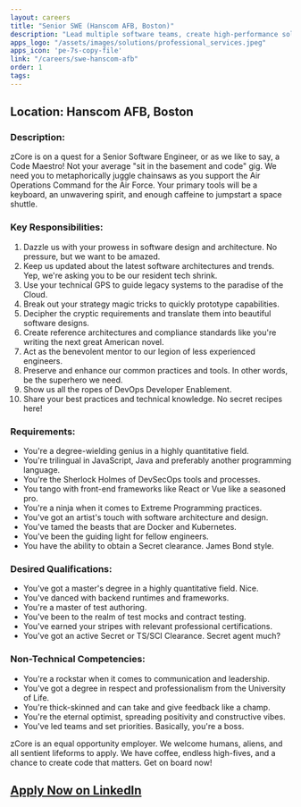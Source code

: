 ```yaml
---
layout: careers
title: "Senior SWE (Hanscom AFB, Boston)"
description: "Lead multiple software teams, create high-performance solutions, implement cutting-edge tech trends, and mentor young engineers to support the Air Operations Command for the Air Force."
apps_logo: "/assets/images/solutions/professional_services.jpeg"
apps_icon: 'pe-7s-copy-file'
link: "/careers/swe-hanscom-afb"
order: 1
tags:
---
```


## Location: Hanscom AFB, Boston

### Description: 

zCore is on a quest for a Senior Software Engineer, or as we like to say, a Code Maestro! Not your average "sit in the basement and code" gig. We need you to metaphorically juggle chainsaws as you support the Air Operations Command for the Air Force. Your primary tools will be a keyboard, an unwavering spirit, and enough caffeine to jumpstart a space shuttle.

### Key Responsibilities:

1. Dazzle us with your prowess in software design and architecture. No pressure, but we want to be amazed.
2. Keep us updated about the latest software architectures and trends. Yep, we're asking you to be our resident tech shrink.
3. Use your technical GPS to guide legacy systems to the paradise of the Cloud.
4. Break out your strategy magic tricks to quickly prototype capabilities.
5. Decipher the cryptic requirements and translate them into beautiful software designs.
6. Create reference architectures and compliance standards like you're writing the next great American novel.
7. Act as the benevolent mentor to our legion of less experienced engineers.
8. Preserve and enhance our common practices and tools. In other words, be the superhero we need.
9. Show us all the ropes of DevOps Developer Enablement.
10. Share your best practices and technical knowledge. No secret recipes here!

### Requirements:

* You're a degree-wielding genius in a highly quantitative field.
* You're trilingual in JavaScript, Java and preferably another programming language.
* You're the Sherlock Holmes of DevSecOps tools and processes.
* You tango with front-end frameworks like React or Vue like a seasoned pro.
* You're a ninja when it comes to Extreme Programming practices.
* You've got an artist's touch with software architecture and design.
* You've tamed the beasts that are Docker and Kubernetes.
* You've been the guiding light for fellow engineers.
* You have the ability to obtain a Secret clearance. James Bond style.

### Desired Qualifications:

* You've got a master's degree in a highly quantitative field. Nice.
* You've danced with backend runtimes and frameworks.
* You're a master of test authoring.
* You've been to the realm of test mocks and contract testing.
* You've earned your stripes with relevant professional certifications.
* You've got an active Secret or TS/SCI Clearance. Secret agent much?

### Non-Technical Competencies:

* You're a rockstar when it comes to communication and leadership.
* You've got a degree in respect and professionalism from the University of Life.
* You're thick-skinned and can take and give feedback like a champ.
* You're the eternal optimist, spreading positivity and constructive vibes.
* You've led teams and set priorities. Basically, you're a boss.

zCore is an equal opportunity employer. We welcome humans, aliens, and all sentient lifeforms to apply. We have coffee, endless high-fives, and a chance to create code that matters. Get on board now!

## [Apply Now on LinkedIn](https://www.linkedin.com/jobs/view/3537166236)
